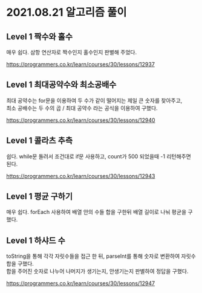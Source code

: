 # 2021.08.21 알고리즘 풀이

## Level 1 짝수와 홀수

매우 쉽다. 삼항 연산자로 짝수인지 홀수인지 판별해 주었다.

https://programmers.co.kr/learn/courses/30/lessons/12937

## Level 1 최대공약수와 최소공배수

최대 공약수는 for문을 이용하여 두 수가 같이 떨어지는 제일 큰 숫자를 찾아주고,\
최소 공배수는 두 수의 곱 / 최대 공약수 라는 공식을 이용하여 구했다.

https://programmers.co.kr/learn/courses/30/lessons/12940

## Level 1 콜라츠 추측

쉽다. while문 돌려서 조건대로 if문 사용하고, count가 500 되었을때 -1 리턴해주면 된다.

https://programmers.co.kr/learn/courses/30/lessons/12943

## Level 1 평균 구하기

매우 쉽다. forEach 사용하여 배열 안의 수들 합을 구한뒤 배열 길이로 나눠 평균을 구했다.

## Level 1 하샤드 수

toString을 통해 각각 자릿수들을 접근 한 뒤, parseInt를 통해 숫자로 변환하여 자릿수 합을 구했다.\
합을 주어진 숫자로 나누어 나머지가 생기는지, 안생기는지 판별하여 정답을 구했다.

https://programmers.co.kr/learn/courses/30/lessons/12947
